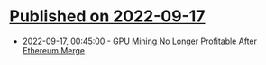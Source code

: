 # [Published on 2022-09-17](index.md)

* [2022-09-17, 00:45:00](https://slashdot.org/story/22/09/16/2151231/gpu-mining-no-longer-profitable-after-ethereum-merge?utm_source=rss1.0mainlinkanon&utm_medium=feed) - [GPU Mining No Longer Profitable After Ethereum Merge](https://slashdot.org/story/22/09/16/2151231/gpu-mining-no-longer-profitable-after-ethereum-merge?utm_source=rss1.0mainlinkanon&utm_medium=feed)
